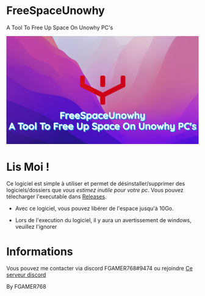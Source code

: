 # FreeSpaceUnowhy
A Tool To Free Up Space On Unowhy PC's

![Image](https://github.com/FGAMER768/FreeSpaceUnowhy/blob/master/Images_Releases/FreeSpaceUnowhy.png)

# Lis Moi !

Ce logiciel est simple à utiliser et permet de désinstaller/supprimer des logiciels/dossiers que *vous estimez inutile pour votre pc*.
Vous pouvez télecharger l'executable dans [Releases](https://github.com/FGAMER768/FreeSpaceUnowhy/releases).

- Avec ce logiciel, vous pouvez libérer de l'espace jusqu'à 10Go.

- Lors de l'execution du logiciel, il y aura un avertissement de windows, veuillez l'ignorer

# Informations

Vous pouvez me contacter via discord FGAMER768#9474 ou rejoindre [Ce serveur discord](https://discord.gg/yCKHujMY99)

By FGAMER768
